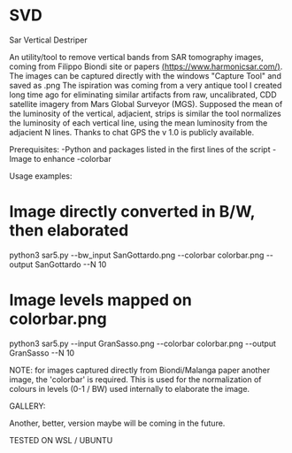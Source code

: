 # SVD
Sar Vertical Destriper

An utility/tool to remove vertical bands from SAR tomography images, coming from Filippo Biondi site or papers [(https://www.harmonicsar.com/)](https://www.harmonicsar.com/).   
The images can be captured directly with the windows "Capture Tool" and saved as .png
The ispiration was coming from a very antique tool I created long time ago for eliminating similar artifacts from raw, uncalibrated,  CDD satellite imagery from Mars Global Surveyor (MGS).
Supposed the mean of the luminosity of the vertical, adjacient, strips is similar the tool normalizes the luminosity of each vertical line, using the mean luminosity from the adjacient N lines.
Thanks to chat GPS the v 1.0 is publicly available.


Prerequisites:
 -Python and packages listed in the first lines of the script
 -Image to enhance
 -colorbar
 
Usage examples:

 
 # Image directly converted in B/W, then elaborated 
 python3 sar5.py --bw_input SanGottardo.png --colorbar colorbar.png --output SanGottardo --N 10

 # Image levels mapped on colorbar.png 
 python3 sar5.py --input GranSasso.png --colorbar colorbar.png --output GranSasso --N 10

NOTE: for images captured directly from Biondi/Malanga paper another image, the 'colorbar' is required.
This is used for the normalization of colours in levels (0-1 / BW) used internally to elaborate the image.  

GALLERY:


Another, better, version maybe will be coming in the future.

 TESTED ON WSL / UBUNTU 
